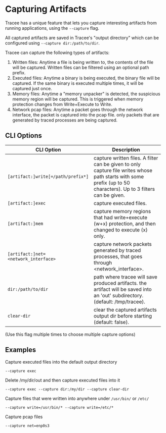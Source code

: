 # Capturing Artifacts

Tracee has a unique feature that lets you capture interesting artifacts from running applications, using the `--capture` flag.

All captured artifacts are saved in Tracee's "output directory" which can be configured using `--capture dir:/path/to/dir`.

Tracee can capture the following types of artifacts:

1. Written files: Anytime a file is being written to, the contents of the file will be captured. Written files can be filtered using an optional path prefix.
2. Executed files: Anytime a binary is being executed, the binary file will be captured. If the same binary is executed multiple times, it will be captured just once.
3. Memory files: Anytime a "memory unpacker" is detected, the suspicious memory region will be captured. This is triggered when memory protection changes from Write+Execute to Write.
4. Network pcap files: Anytime a packet goes through the network interface, the packet is captured into the pcap file. only packets that are generated by traced processes are being captured.

## CLI Options

CLI Option | Description
--- | ---
`[artifact:]write[=/path/prefix*]` | capture written files. A filter can be given to only capture file writes whose path starts with some prefix (up to 50 characters). Up to 3 filters can be given.
`[artifact:]exec` | capture executed files.
`[artifact:]mem` | capture memory regions that had write+execute (w+x) protection, and then changed to execute (x) only.
`[artifact:]net=<network_interface>` | capture network packets generated by traced processes, that goes through <network_interface>.
`dir:/path/to/dir` | path where tracee will save produced artifacts. the artifact will be saved into an 'out' subdirectory. (default: /tmp/tracee).
`clear-dir` | clear the captured artifacts output dir before starting (default: false).

(Use this flag multiple times to choose multiple capture options)

## Examples

Capture executed files into the default output directory

```
--capture exec
```

Delete /my/dir/out and then capture executed files into it

```
--capture exec --capture dir:/my/dir --capture clear-dir
```

Capture files that were written into anywhere under `/usr/bin/` or `/etc/`

```
--capture write=/usr/bin/* --capture write=/etc/* 
```

Capture pcap files

```
--capture net=enp0s3
```
